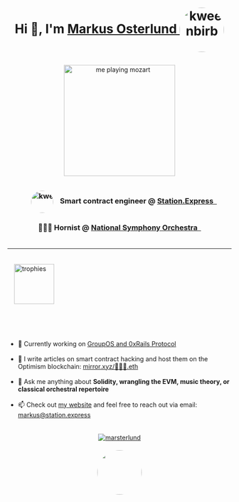<h1 align="center">Hi 👋, I'm 
  <a href="https://horn.technology">Markus Osterlund
    <img align="center" style="border-radius: 50%;" src="https://github.com/robriks/robriks/assets/80549215/c6e9dc16-5620-4f3f-893a-2830a6473c98" alt="kweenbirb" height="100" />
  </a>
</h1>
<div align="center" style="display:flex; justify-content: center; padding-top: 10px;">
  <a href="https://www.youtube.com/channel/UCSui8NPYbrK4w89G04jwg0g" target="blank">
    <img align="center" src="assets/2023_03_10_NSO_Basilica_0126.jpg" alt="me playing mozart" height="250" />
  </a>
</div>
<div style="display:flex; align-items:center; justify-content: space-between; padding-top: 10px;">
  <div style="width: 100%;">
    <div>
        <h3 align="center" style="white-space: nowrap">
        &nbsp;&nbsp;&nbsp;&nbsp;&nbsp;<img align="center" style="border-radius: 50%;" src="https://github.com/robriks/robriks/assets/80549215/5c39788b-2649-4888-b836-a105481e067e" alt="kweenbirb" height="50"/>
        &nbsp;&nbsp;&nbsp;Smart contract engineer @ <a href="https://station.express">Station.Express&nbsp;&nbsp;</a>
        </h3>
        <h3 align="center" style="white-space: nowrap">📯📯📯 Hornist @ <a href="https://www.kennedy-center.org/artists/o/oo-oz/markus-osterlund/">National Symphony Orchestra&nbsp;&nbsp;</a><h3>
    </div>
  </div>
</div>
<hr>
<div style="padding-top: 20px; padding-bottom: 20px; padding-left: 15px;">
    <a href="https://github.com/ryo-ma/github-profile-trophy" target="blank">
    <img align="top" src="https://github-profile-trophy.vercel.app/?username=robriks&title=MultiLanguage,PullRequest,Repositories,Commits" alt="trophies" height="90" />
    </a> 
</div>
<br>
<ul style="padding-top: 30px;">
  <li> 🔭 Currently working on <a href="https://github.com/0xStation/0xrails">GroupOS and 0xRails Protocol</a> </li>
  <br>
  <li>📝 I write articles on smart contract hacking and host them on the Optimism blockchain: <a href="https://mirror.xyz/%F0%9F%93%AF%F0%9F%93%AF%F0%9F%93%AF.eth">mirror.xyz/📯📯📯.eth</a></li>
  <br>
  <li> 💬 Ask me anything about <b>Solidity, wrangling the EVM, music theory, or classical orchestral repertoire</b> </li>
  <br>
  <li> 📫 Check out <a href="https://horn.technology">my website</a> and feel free to reach out via email: <a href="https://horn.technology">markus@station.express</a> </li>
</ul>
<div align="center" style="padding-top: 20px;"> 
  <div style="padding-bottom: 20px;">
    <a href="https://twitter.com/marsterlund" target="blank"><img src="https://img.shields.io/twitter/follow/marsterlund?logo=twitter&style=for-the-badge" alt="marsterlund" /></a> 
  </div>
  <img style="border-radius: 50%;" src="https://github.com/robriks/robriks/assets/80549215/4151a795-85ff-4d30-ba9e-dd7796050929" height="100">
</div>
